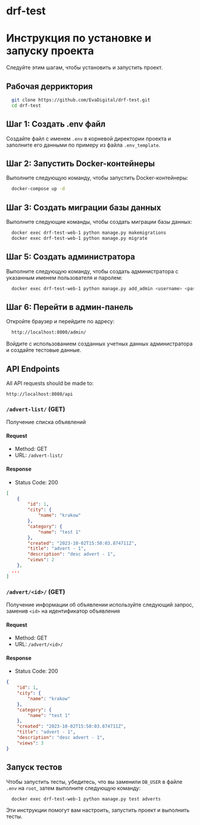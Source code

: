 # drf-test

# Инструкция по установке и запуску проекта

Следуйте этим шагам, чтобы установить и запустить проект.

## Рабочая дерриктория
```bash 
  git clone https://github.com/EvaDigital/drf-test.git
  cd drf-test
```

## Шаг 1: Создать .env файл

Создайте файл с именем `.env` в корневой директории проекта и заполните его данными по примеру из файла `.env_template`.

## Шаг 2: Запустить Docker-контейнеры

Выполните следующую команду, чтобы запустить Docker-контейнеры: 
``` bash 
  docker-compose up -d
```
## Шаг 3: Создать миграции базы данных

Выполните следующие команды, чтобы создать миграции базы данных:
``` bash 
  docker exec drf-test-web-1 python manage.py makemigrations
  docker exec drf-test-web-1 python manage.py migrate
```

## Шаг 5: Создать администратора

Выполните следующую команду, чтобы создать администратора с указанным именем пользователя и паролем:
``` bash 
  docker exec drf-test-web-1 python manage.py add_admin <username> <password>
```

## Шаг 6: Перейти в админ-панель

Откройте браузер и перейдите по адресу:
``` bash 
  http://localhost:8000/admin/
```
Войдите с использованием созданных учетных данных администратора и создайте тестовые данные.


## API Endpoints
All API requests should be made to:
```
http://localhost:8080/api
```

### `/advert-list/` (GET)

Получение списка объявлений

#### Request

- Method: GET
- URL: `/advert-list/`

#### Response

- Status Code: 200

```json
[
    {
        "id": 1,
        "city": {
            "name": "krakow"
        },
        "category": {
            "name": "test 1"
        },
        "created": "2023-10-02T15:50:03.874711Z",
        "title": "advert - 1",
        "description": "desc advert - 1",
        "views": 2
    },
  ...
]
```

### `/advert/<id>/` (GET)

Получение информации об объявлении используйте следующий запрос, заменив `<id>` на идентификатор объявления

#### Request

- Method: GET
- URL: `/advert/<id>/`

#### Response

- Status Code: 200

```json
{
    "id": 1,
    "city": {
        "name": "krakow"
    },
    "category": {
        "name": "test 1"
    },
    "created": "2023-10-02T15:50:03.874711Z",
    "title": "advert - 1",
    "description": "desc advert - 1",
    "views": 3
}
```



## Запуск тестов

Чтобы запустить тесты, убедитесь, что вы заменили `DB_USER` в файле `.env` на `root`, затем выполните следующую команду:
``` bash
  docker exec drf-test-web-1 python manage.py test adverts
```

Эти инструкции помогут вам настроить, запустить проект и выполнить тесты.


